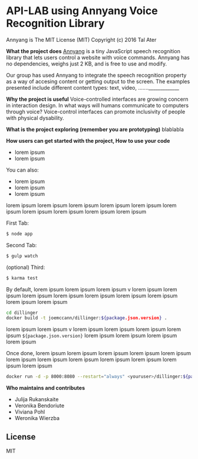 # API-LAB using Annyang Voice Recognition Library


Annyang is The MIT License (MIT)
Copyright (c) 2016 Tal Ater

**What the project does**
[Annyang] is a tiny JavaScript speech recognition library that lets users control a website with voice commands. Annyang has no dependencies, weighs just 2 KB, and is free to use and modify.

Our group has used Annyang to integrate the speech recognition property as a way of accesing content or getting output to the screen. The examples presented include different content types: text, video, ......._____________

**Why the project is useful**
 Voice-controlled interfaces are growing concern in interaction design. In what ways will humans communicate to computers through voice? Voice-control interfaces can promote inclusivity of people with physical dysability.

**What is the project exploring (remember you are prototyping)**
blablabla

**How users can get started with the project, How to use your code**

  - lorem ipsum 
  - lorem ipsum 

You can also:
  -  lorem ipsum 
  -  lorem ipsum 
  -  lorem ipsum 


 lorem ipsum  lorem ipsum  lorem ipsum  lorem ipsum  lorem ipsum  lorem ipsum  lorem ipsum  lorem ipsum  lorem ipsum  lorem ipsum 

First Tab:
```sh
$ node app
```

Second Tab:
```sh
$ gulp watch
```

(optional) Third:
```sh
$ karma test
```

By default,  lorem ipsum  lorem ipsum  lorem ipsum v lorem ipsum  lorem ipsum  lorem ipsum  lorem ipsum  lorem ipsum  lorem ipsum  lorem ipsum  lorem ipsum  lorem ipsum 

```sh
cd dillinger
docker build -t joemccann/dillinger:${package.json.version} .
```
 lorem ipsum  lorem ipsum v lorem ipsum  lorem ipsum  lorem ipsum  lorem ipsum  `${package.json.version}`  lorem ipsum  lorem ipsum  lorem ipsum  lorem ipsum 

Once done,  lorem ipsum  lorem ipsum  lorem ipsum  lorem ipsum  lorem ipsum  lorem ipsum  lorem ipsum  lorem ipsum  lorem ipsum  lorem ipsum  lorem ipsum  lorem ipsum 

```sh
docker run -d -p 8000:8080 --restart="always" <youruser>/dillinger:${package.json.version}
```

**Who maintains and contributes**

  - Julija Rukanskaite
  - Veronika Bendoriute
  - Viviana Pohl
  - Weronika Wierzba

License
----

MIT

   [Annyang]: <https://www.talater.com/annyang/m>
